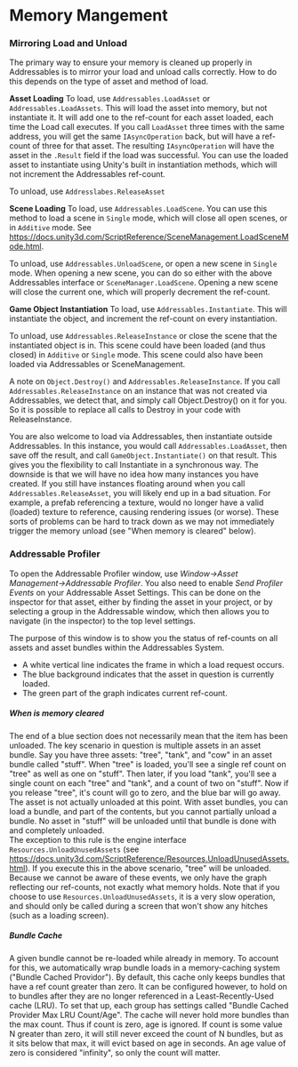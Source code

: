 # Memory Mangement

### Mirroring Load and Unload
The primary way to ensure your memory is cleaned up properly in Addressables is to mirror your load and unload calls correctly. How to do this depends on the type of asset and method of load.

**Asset Loading**
To load, use `Addressables.LoadAsset` or `Addressables.LoadAssets`.
This will load the asset into memory, but not instantiate it.  It will add one to the ref-count for each asset loaded, each time the Load call executes.  If you call `LoadAsset` three times with the same address, you will get the same `IAsyncOperation` back, but will have a ref-count of three for that asset.  The resulting `IAsyncOperation` will have the asset in the `.Result` field if the load was successful.  You can use the loaded asset to instantiate using Unity's built in instantiation methods, which will not increment the Addressables ref-count.

To unload, use `Addresslabes.ReleaseAsset`

**Scene Loading**
To load, use `Addressables.LoadScene`.
You can use this method to load a scene in `Single` mode, which will close all open scenes, or in `Additive` mode. See https://docs.unity3d.com/ScriptReference/SceneManagement.LoadSceneMode.html.  

To unload, use `Addressables.UnloadScene`, or open a new scene in `Single` mode.  When opening a new scene, you can do so either with the above Addressables interface or `SceneManager.LoadScene`.  Opening a new scene will close the current one, which will properly decrement the ref-count.

**Game Object Instantiation**
To load, use `Addressables.Instantiate`.
This will instantiate the object, and increment the ref-count on every instantiation.  

To unload, use `Addressables.ReleaseInstance` or close the scene that the instantiated object is in.  This scene could have been loaded (and thus closed) in `Additive` or `Single` mode.  This scene could also have been loaded via Addressables or SceneManagement.

A note on `Object.Destroy()` and `Addressables.ReleaseInstance`.  If you call `Addressables.ReleaseInstance` on an instance that was not created via Addressables, we detect that, and simply call Object.Destroy() on it for you.  So it is possible to replace all calls to Destroy in your code with ReleaseInstance.  

You are also welcome to load via Addressables, then instantiate outside Addressables.  In this instance, you would call `Addressables.LoadAsset`, then save off the result, and call `GameObject.Instantiate()` on that result.  This gives you the flexibility to call Instantiate in a synchronous way.  The downside is that we will have no idea how many instances you have created.  If you still have instances floating around when you call `Addressables.ReleaseAsset`, you will likely end up in a bad situation.  For example, a prefab referencing a texture, would no longer have a valid (loaded) texture to reference, causing rendering issues (or worse).  These sorts of problems can be hard to track down as we may not immediately trigger the memory unload (see "When memory is cleared" below).

### Addressable Profiler
To open the Addressable Profiler window, use *Window->Asset Management->Addressable Profiler*.  You also need to enable *Send Profiler Events* on your Addressable Asset Settings.  This can be done on the inspector for that asset, either by finding the asset in your project, or by selecting a group in the Addressable window, which then allows you to navigate (in the inspector) to the top level settings.

The purpose of this window is to show you the status of ref-counts on all assets and asset bundles within the Addressables System.  
* A white vertical line indicates the frame in which a load request occurs.
* The blue background indicates that the asset in question is currently loaded.  
* The green part of the graph indicates current ref-count.

##### When is memory cleared
The end of a blue section does not necessarily mean that the item has been unloaded.  The key scenario in question is multiple assets in an asset bundle.  Say you have three assets: "tree", "tank", and "cow" in an asset bundle called "stuff".  When "tree" is loaded, you'll see a single ref count on "tree" as well as one on "stuff".  Then later, if you load "tank", you'll see a single count on each "tree" and "tank", and a count of two on "stuff".  Now if you release "tree", it's count will go to zero, and the blue bar will go away.  The asset is not actually unloaded at this point.  With asset bundles, you can load a bundle, and part of the contents, but you cannot partially unload a bundle.  No asset in "stuff" will be unloaded until that bundle is done with and completely unloaded.  
The exception to this rule is the engine interface `Resources.UnloadUnusedAssets` (see https://docs.unity3d.com/ScriptReference/Resources.UnloadUnusedAssets.html).  If you execute this in the above scenario, "tree" will be unloaded.  Because we cannot be aware of these events, we only have the graph reflecting our ref-counts, not exactly what memory holds.  Note that if you choose to use `Resources.UnloadUnusedAssets`, it is a very slow operation, and should only be called during a screen that won't show any hitches (such as a loading screen).

##### Bundle Cache
A given bundle cannot be re-loaded while already in memory. To account for this, we automatically wrap bundle loads in a memory-caching system ("Bundle Cached Providor").  By default, this cache only keeps bundles that have a ref count greater than zero.  It can be configured however, to hold on to bundles after they are no longer referenced in a Least-Recently-Used cache (LRU).  To set that up, each group has settings called "Bundle Cached Provider Max LRU Count/Age".  The cache will never hold more bundles than the max count.  Thus if count is zero, age is ignored.  If count is some value N greater than zero, it will still never exceed the count of N bundles, but as it sits below that max, it will evict based on age in seconds.  An age value of zero is considered "infinity", so only the count will matter.
